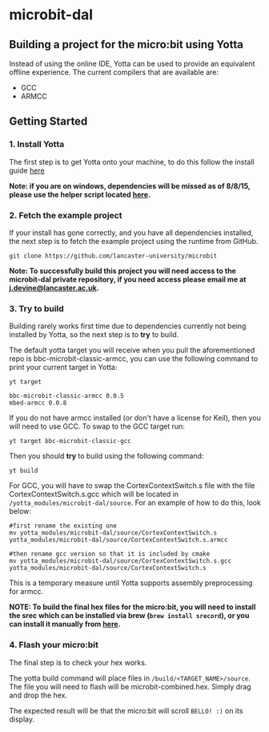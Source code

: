 # microbit-dal

## Building a project for the micro:bit using Yotta 

Instead of using the online IDE, Yotta can be used to provide an equivalent offline experience. The current compilers that are available are:

* GCC
* ARMCC

## Getting Started

### 1. Install Yotta 
The first step is to get Yotta onto your machine, to do this follow the install guide [here](http://docs.yottabuild.org/#installing)

**Note: if you are on windows, dependencies will be missed as of 8/8/15, please use the helper script located [here](https://github.com/ARMmbed/yotta/blob/master/get_yotta.py).**

### 2. Fetch the example project

If your install has gone correctly, and you have all dependencies installed, the next step is to fetch the example project using the runtime from GitHub.

```
git clone https://github.com/lancaster-university/microbit
```

**Note: To successfully build this project you will need access to the microbit-dal private repository, if you need access please email me at j.devine@lancaster.ac.uk.**

### 3. Try to build
Building rarely works first time due to dependencies currently not being installed by Yotta, so the next step is to **try** to build.

The default yotta target you will receive when you pull the aforementioned repo is bbc-microbit-classic-armcc, you can use the following command to print your current target in Yotta:

```
yt target

bbc-microbit-classic-armcc 0.0.5
mbed-armcc 0.0.8
```

If you do not have armcc installed (or don't have a license for Keil), then you will need to use GCC. To swap to the GCC target run:

```
yt target bbc-microbit-classic-gcc
```

Then you should **try** to build using the following command:

```
yt build
```

For GCC, you will have to swap the CortexContextSwitch.s file with the file CortexContextSwitch.s.gcc which will be located in `/yotta_modules/microbit-dal/source`. For an example of how to do this, look below:

```
#first rename the existing one
mv yotta_modules/microbit-dal/source/CortexContextSwitch.s yotta_modules/microbit-dal/source/CortexContextSwitch.s.armcc

#then rename gcc version so that it is included by cmake
mv yotta_modules/microbit-dal/source/CortexContextSwitch.s.gcc yotta_modules/microbit-dal/source/CortexContextSwitch.s
```

This is a temporary measure until Yotta supports assembly preprocessing for armcc.


**NOTE:
To build the final hex files for the micro:bit, you will need to install the srec which can be installed via brew (`brew install srecord`), or you can install it manually from [here](http://srecord.sourceforge.net/).**

### 4. Flash your micro:bit
The final step is to check your hex works. 

The yotta build command will place files in `/build/<TARGET_NAME>/source`. The file you will need to flash will be microbit-combined.hex. Simply drag and drop the hex.

The expected result will be that the micro:bit will scroll `BELLO! :)` on its display.
